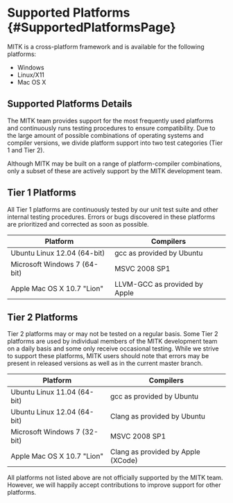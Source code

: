 
Supported Platforms  {#SupportedPlatformsPage}
===================

MITK is a cross-platform framework and is available for the following platforms:

- Windows
- Linux/X11
- Mac OS X

Supported Platforms Details
---------------------------

The MITK team provides support for the most frequently used platforms and continuously runs testing procedures
to ensure compatibility. Due to the large amount of possible combinations of operating systems and compiler versions,
we divide platform support into two test categories (Tier 1 and Tier 2).

Although MITK may be built on a range of platform-compiler combinations, only a subset of these are actively
support by the MITK development team.

Tier 1 Platforms
----------------

All Tier 1 platforms are continuously tested by our unit test suite and other internal testing procedures.
Errors or bugs discovered in these platforms are prioritized and corrected as soon as possible.

| Platform                            | Compilers
| ----------------------------------- | -----------------------------
| Ubuntu Linux 12.04 (64-bit)         | gcc as provided by Ubuntu
| Microsoft Windows 7 (64-bit)        | MSVC 2008 SP1
| Apple Mac OS X 10.7 "Lion"          | LLVM-GCC as provided by Apple


Tier 2 Platforms
----------------

Tier 2 platforms may or may not be tested on a regular basis. Some Tier 2 platforms are used by individual
members of the MITK development team on a daily basis and some only receive occasional testing. While we
strive to support these platforms, MITK users should note that errors may be present in released versions
as well as in the current master branch.

| Platform                           | Compilers
| ---------------------------------- | -----------------------------
| Ubuntu Linux 11.04 (64-bit)        | gcc as provided by Ubuntu
| Ubuntu Linux 12.04 (64-bit)        | Clang as provided by Ubuntu
| Microsoft Windows 7 (32-bit)       | MSVC 2008 SP1
| Apple Mac OS X 10.7 "Lion"         | Clang as provided by Apple (XCode)


All platforms not listed above are not officially supported by the MITK team. However, we will happily accept
contributions to improve support for other platforms.

